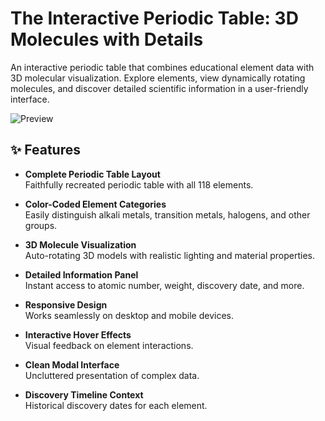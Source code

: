 # The Interactive Periodic Table: 3D Molecules with Details

An interactive periodic table that combines educational element data with 3D molecular visualization. Explore elements, view dynamically rotating molecules, and discover detailed scientific information in a user-friendly interface.

![Preview](https://via.placeholder.com/800x400?text=Interactive+Periodic+Table+Preview)

## ✨ Features

- **Complete Periodic Table Layout**  
  Faithfully recreated periodic table with all 118 elements.

- **Color-Coded Element Categories**  
  Easily distinguish alkali metals, transition metals, halogens, and other groups.

- **3D Molecule Visualization**  
  Auto-rotating 3D models with realistic lighting and material properties.

- **Detailed Information Panel**  
  Instant access to atomic number, weight, discovery date, and more.

- **Responsive Design**  
  Works seamlessly on desktop and mobile devices.

- **Interactive Hover Effects**  
  Visual feedback on element interactions.

- **Clean Modal Interface**  
  Uncluttered presentation of complex data.

- **Discovery Timeline Context**  
  Historical discovery dates for each element.
